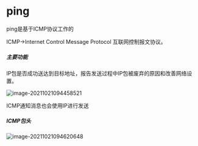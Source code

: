 # ping

ping是基于ICMP协议工作的

ICMP->Internet Control Message Protocol 互联网控制报文协议。

##### 主要功能

IP包是否成功送达到目标地址，报告发送过程中IP包被废弃的原因和改善网络设置。

![image-20211021094458521](/home/zhubinghua/桌面/笔记/网络知识.assets/image-20211021094458521.png)

ICMP通知消息也会使用IP进行发送

##### ICMP包头

![image-20211021094620648](/home/zhubinghua/桌面/笔记/网络知识.assets/image-20211021094620648.png)









